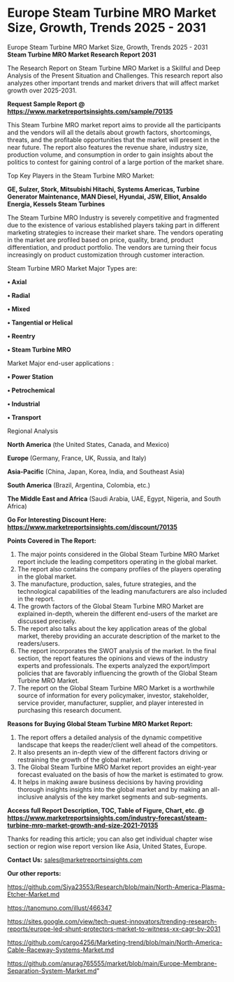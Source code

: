 # Europe Steam Turbine MRO Market Size, Growth, Trends 2025 - 2031
Europe Steam Turbine MRO Market Size, Growth, Trends 2025 - 2031
<strong>Steam Turbine MRO Market Research Report 2031</strong>

The Research Report on Steam Turbine MRO Market is a Skillful and Deep Analysis of the Present Situation and Challenges. This research report also analyzes other important trends and market drivers that will affect market growth over 2025-2031.

<strong>Request Sample Report @ <a href=https://www.marketreportsinsights.com/sample/70135>https://www.marketreportsinsights.com/sample/70135</a></strong>

This Steam Turbine MRO market report aims to provide all the participants and the vendors will all the details about growth factors, shortcomings, threats, and the profitable opportunities that the market will present in the near future. The report also features the revenue share, industry size, production volume, and consumption in order to gain insights about the politics to contest for gaining control of a large portion of the market share.

Top Key Players in the Steam Turbine MRO Market:

<strong>GE, Sulzer, Stork, Mitsubishi Hitachi, Systems Americas, Turbine Generator Maintenance, MAN Diesel, Hyundai, JSW, Elliot, Ansaldo Energia, Kessels Steam Turbines</strong>

The Steam Turbine MRO Industry is severely competitive and fragmented due to the existence of various established players taking part in different marketing strategies to increase their market share. The vendors operating in the market are profiled based on price, quality, brand, product differentiation, and product portfolio. The vendors are turning their focus increasingly on product customization through customer interaction.

Steam Turbine MRO Market Major Types are:

<strong>• Axial

• Radial

• Mixed

• Tangential or Helical

• Reentry

• Steam Turbine MRO</strong>

Market Major end-user applications :

<strong>• Power Station

• Petrochemical

• Industrial

• Transport</strong>

Regional Analysis

</u><strong><b>North America</b></strong> (the United States, Canada, and Mexico)

<strong><b>Europe </b></strong>(Germany, France, UK, Russia, and Italy)

<strong><b>Asia-Pacific</b></strong> (China, Japan, Korea, India, and Southeast Asia)

<strong><b>South America</b></strong> (Brazil, Argentina, Colombia, etc.)

<strong><b>The Middle East and Africa</b></strong> (Saudi Arabia, UAE, Egypt, Nigeria, and South Africa)

<strong>Go For Interesting Discount Here: <a href=https://www.marketreportsinsights.com/discount/70135>https://www.marketreportsinsights.com/discount/70135</a></strong>

<strong>Points Covered in The Report:</strong>
<ol>
  <li>The major points considered in the Global Steam Turbine MRO Market report include the leading competitors operating in the global market.</li>
  <li>The report also contains the company profiles of the players operating in the global market.</li>
  <li>The manufacture, production, sales, future strategies, and the technological capabilities of the leading manufacturers are also included in the report.</li>
  <li>The growth factors of the Global Steam Turbine MRO Market are explained in-depth, wherein the different end-users of the market are discussed precisely.</li>
  <li>The report also talks about the key application areas of the global market, thereby providing an accurate description of the market to the readers/users.</li>
  <li>The report incorporates the SWOT analysis of the market. In the final section, the report features the opinions and views of the industry experts and professionals. The experts analyzed the export/import policies that are favorably influencing the growth of the Global Steam Turbine MRO Market.</li>
  <li>The report on the Global Steam Turbine MRO Market is a worthwhile source of information for every policymaker, investor, stakeholder, service provider, manufacturer, supplier, and player interested in purchasing this research document.</li>
</ol>
<strong>Reasons for Buying Global Steam Turbine MRO Market Report:</strong>

<ol>
  <li>The report offers a detailed analysis of the dynamic competitive landscape that keeps the reader/client well ahead of the competitors.</li>
  <li>It also presents an in-depth view of the different factors driving or restraining the growth of the global market.</li>
  <li>The Global Steam Turbine MRO Market report provides an eight-year forecast evaluated on the basis of how the market is estimated to grow.</li>
  <li>It helps in making aware business decisions by having providing thorough insights insights into the global market and by making an all-inclusive analysis of the key market segments and sub-segments.</li>
</ol>
<strong>Access full Report Description, TOC, Table of Figure, Chart, etc. @ <a href=https://www.marketreportsinsights.com/industry-forecast/steam-turbine-mro-market-growth-and-size-2021-70135>https://www.marketreportsinsights.com/industry-forecast/steam-turbine-mro-market-growth-and-size-2021-70135</a></strong>


Thanks for reading this article; you can also get individual chapter wise section or region wise report version like Asia, United States, Europe.

<strong>Contact Us:</strong>
sales@marketreportsinsights.com

<strong>Our other reports:</strong>

<a href=https://github.com/Siya23553/Research/blob/main/North-America-Plasma-Etcher-Market.md>https://github.com/Siya23553/Research/blob/main/North-America-Plasma-Etcher-Market.md</a>

<a href=https://tanomuno.com/illust/466347>https://tanomuno.com/illust/466347</a>

<a href=https://sites.google.com/view/tech-quest-innovators/trending-research-reports/europe-led-shunt-protectors-market-to-witness-xx-cagr-by-2031>https://sites.google.com/view/tech-quest-innovators/trending-research-reports/europe-led-shunt-protectors-market-to-witness-xx-cagr-by-2031</a>

<a href=https://github.com/cargo4256/Marketing-trend/blob/main/North-America-Cable-Raceway-Systems-Market.md>https://github.com/cargo4256/Marketing-trend/blob/main/North-America-Cable-Raceway-Systems-Market.md</a>

<a href=https://github.com/anurag765555/market/blob/main/Europe-Membrane-Separation-System-Market.md>https://github.com/anurag765555/market/blob/main/Europe-Membrane-Separation-System-Market.md</a>"
